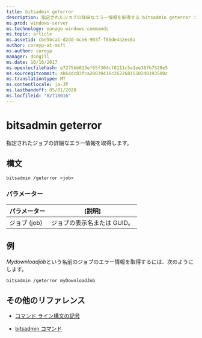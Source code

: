 ```yaml
---
title: bitsadmin geterror
description: 指定されたジョブの詳細なエラー情報を取得する bitsadmin geterror コマンドのリファレンストピックです。
ms.prod: windows-server
ms.technology: manage-windows-commands
ms.topic: article
ms.assetid: cbe5bca1-d2dd-4ce6-903f-f85de4a2ec6a
author: coreyp-at-msft
ms.author: coreyp
manager: dongill
ms.date: 10/16/2017
ms.openlocfilehash: e7275bb813ef65f304cf8111c5a1ee387b7528e5
ms.sourcegitcommit: ab64dc83fca28039416c26226815502d0193500c
ms.translationtype: MT
ms.contentlocale: ja-JP
ms.lasthandoff: 05/01/2020
ms.locfileid: "82718016"
---
```

# <a name="bitsadmin-geterror"></a>bitsadmin geterror

指定されたジョブの詳細なエラー情報を取得します。

## <a name="syntax"></a>構文

```
bitsadmin /geterror <job>
```

### <a name="parameters"></a>パラメーター

| パラメーター | [説明] |
| -------------- | -------------- |
| ジョブ (job) | ジョブの表示名または GUID。 |

## <a name="examples"></a>例

*Mydownloadjob*という名前のジョブのエラー情報を取得するには、次のようにします。

```
bitsadmin /geterror myDownloadJob
```

## <a name="additional-references"></a>その他のリファレンス

- [コマンド ライン構文の記号](command-line-syntax-key.md)

- [bitsadmin コマンド](bitsadmin.md)
